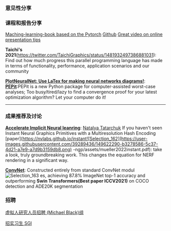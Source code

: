
### 意见性分享




### 课程和报告分享

[Maching-learning-book based on the Pytorch](https://twitter.com/rasbt/status/1480224660470083588)
[Github](https://github.com/rasbt/machine-learning-book)
[Great video on online presentation tips](https://twitter.com/CSProfKGD/status/1482162054114988037)

**Taichi's 2021**(https://twitter.com/TaichiGraphics/status/1481932497386881031): Find out how much progress this parallel programming language has made in terms of functionality, performance, application scenarios and our community

**[PlotNeuralNet: Use LaTex for making neural networks diagrams!]((https://github.com/HarisIqbal88/PlotNeuralNet))**:
**[PEPit](https://github.com/bgoujaud/PEPit)**:PEPit is a new Python package for computer-assisted worst-case analyses; Too busy/tired/lazy to find a convergence proof for your latest optimization algorithm? Let your computer do it!
****

### 成果推荐及讨论
**[Accelerate Implicit Neural leanring](https://twitter.com/mirror2mask/status/1482029174629879815?cxt=HHwWjsCiydTrnJEpAAAA)**: 
[Natalya Tatarchuk](https://twitter.com/mirror2mask)
If you haven't seen Instant Neural Graphics Primitives with a Multiresolution Hash Encoding 
[paper](https://nvlabs.github.io/instant![Selection_162](https://user-images.githubusercontent.com/39289436/149622290-b3278586-5c37-4d21-a7e9-a7d9b3159db8.png)
-ngp/assets/mueller2022instant.pdf): take a look, truly groundbreaking work. This changes the equation for NERF rendering in a significant way.

**[ConvNet](https://github.com/facebookresearch/ConvNeXt)**:
Constructed entirely from standard ConvNet modul![Selection_163](https://user-images.githubusercontent.com/39289436/149622345-b255681d-54b2-4833-ba9d-505d703094a5.png)
es, achieving 87.8% ImageNet top-1 accuracy and outperforming **Swin Transformers(Best paper ICCV2021)** on COCO detection and ADE20K segmentation

### 招聘
[虚拟人研究人员招聘 (Michael Black)组](https://twitter.com/Michael_J_Black/status/1470389393206747146)

[招实习生 SGI](https://twitter.com/JustinMSolomon/status/1478499442714054658)
